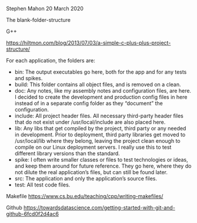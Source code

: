 Stephen Mahon 20 March 2020

The blank-folder-structure

G++

https://hiltmon.com/blog/2013/07/03/a-simple-c-plus-plus-project-structure/

For each application, the folders are:

- bin: The output executables go here, both for the app and for any tests and spikes.
- build: This folder contains all object files, and is removed on a clean.
- doc: Any notes, like my assembly notes and configuration files, are here. I decided to create the development and production config files in here instead of in a separate config folder as they “document” the configuration.
- include: All project header files. All necessary third-party header files that do not exist under /usr/local/include are also placed here.
- lib: Any libs that get compiled by the project, third party or any needed in development. Prior to deployment, third party libraries get moved to /usr/local/lib where they belong, leaving the project clean enough to compile on our Linux deployment servers. I really use this to test different library versions than the standard.
- spike: I often write smaller classes or files to test technologies or ideas, and keep them around for future reference. They go here, where they do not dilute the real application’s files, but can still be found later.
- src: The application and only the application’s source files.
- test: All test code files.

Makefile
https://www.cs.bu.edu/teaching/cpp/writing-makefiles/

Github
https://towardsdatascience.com/getting-started-with-git-and-github-6fcd0f2d4ac6
